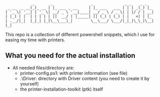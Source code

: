 ```
            _       _                 _              _ _    _ _
 _ __  _ __(_)_ __ | |_ ___ _ __     | |_ ___   ___ | | | _(_) |_
| '_ \| '__| | '_ \| __/ _ \ '__|____| __/ _ \ / _ \| | |/ / | __|
| |_) | |  | | | | | ||  __/ | |_____| || (_) | (_) | |   <| | |_
| .__/|_|  |_|_| |_|\__\___|_|        \__\___/ \___/|_|_|\_\_|\__|
|_|
```
This repo is a collection of different powershell snippets, which I use for easing my time with printers.

## What you need for the actual installation
- All needed files/directory are:
	- printer-config.ps1: with printer information (see file)
	- .\Driver: directory with Driver content (you need to create it by yourself)
	- the printer-installation-toolkit (ptk) itself
